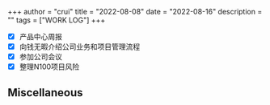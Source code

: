 +++
author = "crui"
title = "2022-08-08"
date = "2022-08-16"
description = ""
tags = ["WORK LOG"]
+++

- [x] 产品中心周报
- [x] 向钱无暇介绍公司业务和项目管理流程
- [x] 参加公司会议
- [x] 整理N100项目风险

## Miscellaneous

